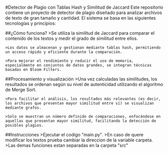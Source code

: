 #Detector de Plagio con Tablas Hash y Similitud de Jaccard
Este repositorio contiene un proyecto de detector de plagio diseñado para analizar archivos de texto de gran tamaño y cantidad. El sistema se basa en las siguientes tecnologías y principios:

##¿Cómo funciona?
    >Se utiliza la similitud de Jaccard para comparar el contenido de los textos y medir el grado de similitud entre ellos.

    >Los datos se almacenan y gestionan mediante tablas hash, permitiendo un acceso rápido y eficiente durante la comparación.

    >Para mejorar el rendimiento y reducir el uso de memoria, especialmente en conjuntos de datos grandes, se integran técnicas basadas en Bloom Filters.

##Procesamiento y visualización
    >Una vez calculadas las similitudes, los resultados se ordenan según su nivel de autenticidad utilizando el algoritmo de Merge Sort.

    >Para facilitar el análisis, los resultados más relevantes (es decir, los archivos que presentan mayor similitud entre sí) se visualizan mediante grafos.

    >Solo se muestran un número definido de comparaciones, enfocándose en aquellas que presentan mayor similitud, facilitando la detección de posibles plagios.

##Instrucciones
    >Ejecutar el codigo "main.py".
    >En caso de quere modificar los textos prueba cambiar la direccion de la variable carpeta.
    >Las demas funciones estan separadas en la carpeta "src"